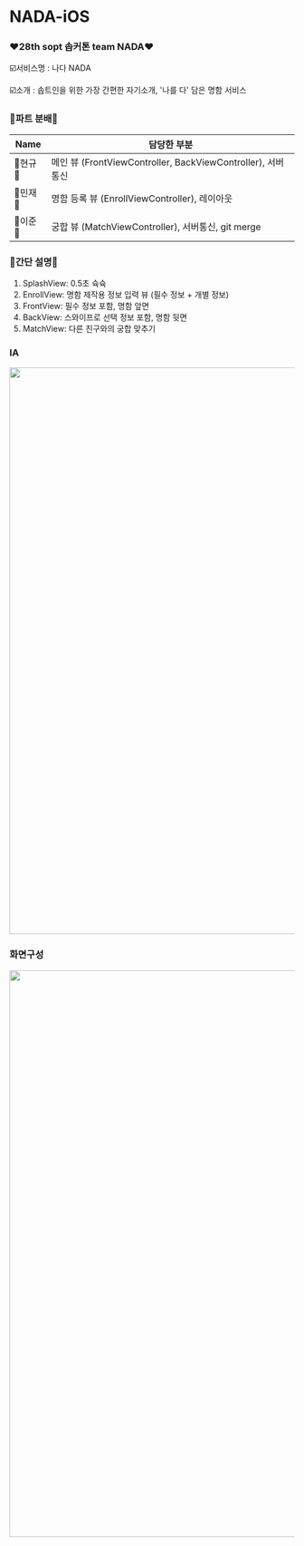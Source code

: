 # NADA-iOS
### ❤️28th sopt 솝커톤 team NADA❤️

☑️서비스명 : 나다 NADA

☑️소개 : 솝트인을 위한 가장 간편한 자기소개, '나를 다' 담은 명함 서비스


### 💛파트 분배💛

| Name | 담당한 부분 |
| ------ | ----------------	|
| 🍎현규🍎 | 메인 뷰 (FrontViewController, BackViewController), 서버통신 |
| 🍎민재🍎 | 명함 등록 뷰 (EnrollViewController), 레이아웃 |
| 🍎이준🍎 | 궁합 뷰 (MatchViewController), 서버통신, git merge|


### 💙간단 설명💙
1. SplashView: 0.5초 슉슉
2. EnrollView: 명함 제작용 정보 입력 뷰 (필수 정보 + 개별 정보)
3. FrontView: 필수 정보 포함, 명함 앞면
4. BackView: 스와이프로 선택 정보 포함, 명함 뒷면
5. MatchView: 다른 친구와의 궁합 맞추기

### IA
<p align = "center"><img src ="https://user-images.githubusercontent.com/69136340/122971260-d1ff7880-d3c9-11eb-85c1-4ac17986a178.png" width = "1000" ></p>

### 화면구성
<p align = "center"><img src ="https://user-images.githubusercontent.com/69136340/122971541-20ad1280-d3ca-11eb-9e34-84225159ed8b.png" width = "1000"></p>
